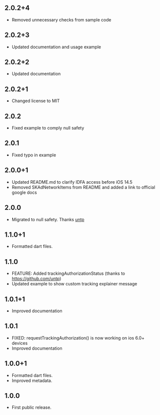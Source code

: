 ## 2.0.2+4

* Removed unnecessary checks from sample code 

## 2.0.2+3

* Updated documentation and usage example

## 2.0.2+2

* Updated documentation

## 2.0.2+1

* Changed license to MIT

## 2.0.2

* Fixed example to comply null safety

## 2.0.1

* Fixed typo in example

## 2.0.0+1

* Updated README.md to clarify IDFA access before iOS 14.5
* Removed SKAdNetworkItems from README and added a link to official google docs

## 2.0.0

* Migrated to null safety. Thanks [untp](https://github.com/untp)

## 1.1.0+1

* Formatted dart files.

## 1.1.0

* FEATURE: Added trackingAuthorizationStatus (thanks to https://github.com/untp)
* Updated example to show custom tracking explainer message

## 1.0.1+1

* Improved documentation

## 1.0.1

* FIXED: requestTrackingAuthorization() is now working on ios 6.0+ devices 
* Improved documentation

## 1.0.0+1

* Formatted dart files.
* Improved metadata.

## 1.0.0

* First public release.
